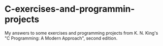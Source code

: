 # C-exercises-and-programmin-projects


My answers to some exercises and programming projects from K. N. King's "C Programming: A Modern Approach", second edition.
